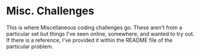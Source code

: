 Misc. Challenges
================

This is where Miscellaneous coding challenges go. These aren't from a particular set but things I've seen online, somewhere, and wanted to try out. If there is a reference, I've provided it within the README file of the particular problem.

